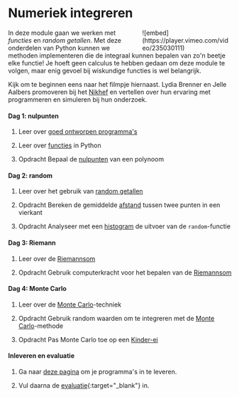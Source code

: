 # Numeriek integreren

<div style="width: 40%; float:right; margin-left: 2em;">
![embed](https://player.vimeo.com/video/235030111)
</div>

In deze module gaan we werken met *functies* en *random getallen*. Met deze onderdelen van Python kunnen we methoden implementeren die de integraal kunnen bepalen van zo'n beetje elke functie! Je hoeft geen calculus te hebben gedaan om deze module te volgen, maar enig gevoel bij wiskundige functies is wel belangrijk.

Kijk om te beginnen eens naar het filmpje hiernaast. Lydia Brenner en Jelle Aalbers promoveren bij het [Nikhef](http://www.nikhef.nl/) en vertellen over hun ervaring met programmeren en simuleren bij hun onderzoek.

#### Dag 1: nulpunten

1. Leer over [goed ontworpen programma's](/naslag/designgids)

2. Leer over [functies](/python/functies) in Python

3. <span class="label label-primary">Opdracht</span> Bepaal de [nulpunten](/integreren/nulpunten) van een polynoom

#### Dag 2: random

1. Leer over het gebruik van [random getallen](/technieken/random)

2. <span class="label label-primary">Opdracht</span> Bereken de gemiddelde [afstand](/integreren/afstand) tussen twee punten in een vierkant

3. <span class="label label-primary">Opdracht</span> Analyseer met een [histogram](/integreren/histogram) de uitvoer van de `random`-functie

#### Dag 3: Riemann

1. Leer over de [Riemannsom](/technieken/riemannsom)

2. <span class="label label-primary">Opdracht</span> Gebruik computerkracht voor het bepalen van de [Riemannsom](/integreren/riemann)

#### Dag 4: Monte Carlo

1. Leer over de [Monte Carlo](/technieken/monte-carlo)-techniek

2. <span class="label label-primary">Opdracht</span> Gebruik random waarden om te integreren met de [Monte Carlo](/integreren/monte-carlo)-methode

3. <span class="label label-primary">Opdracht</span> Pas Monte Carlo toe op een [Kinder-ei](/integreren/ei)

#### Inleveren en evaluatie

1. Ga naar [deze pagina](/integreren/submit) om je programma's in te leveren.

2. Vul daarna de [evaluatie](https://goo.gl/forms/vp6PApzx9a2dXtCI2){:target="_blank"} in.
